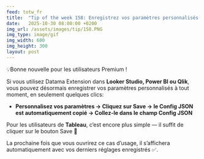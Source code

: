 ```yaml
---
feed: totw_fr
title:  "Tip of the week 158: Enregistrez vos paramètres personnalisés dans Datama Extension"
date:   2025-10-30 08:00:00 +0200
img_url: /assets/images/tip/158.PNG
img_type: image/gif
img_width: 600
img_height: 300
layout: post
---
```


💡Bonne nouvelle pour les utilisateurs Premium ! 

Si vous utilisez Datama Extension dans **Looker Studio, Power BI ou Qlik**, vous pouvez désormais enregistrer vos paramètres personnalisés à tout moment, en seulement quelques clics: 

 * **Personnalisez vos paramètres → Cliquez sur Save → le Config JSON est automatiquement copié → Collez-le dans le champ Config JSON**  

Pour les utilisateurs de **Tableau**, c’est encore plus simple — il suffit de cliquer sur le bouton Save 💾

La prochaine fois que vous ouvrirez ce cas d’usage, il s’affichera automatiquement avec vos derniers réglages enregistrés ✅.


